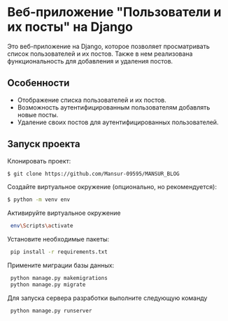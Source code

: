 # Веб-приложение "Пользователи и их посты" на Django

Это веб-приложение на Django, которое позволяет просматривать список пользователей и их постов. Также в нем реализована функциональность для добавления и удаления постов.

## Особенности

-  Отображение списка пользователей и их постов.
-  Возможность аутентифицированным пользователям добавлять новые посты.
-  Удаление своих постов для аутентифицированных пользователей.

## Запуск проекта

Клонировать проект:

```bash
$ git clone https://github.com/Mansur-09595/MANSUR_BLOG
```
Создайте виртуальное окружение (опционально, но рекомендуется):

```bash
$ python -m venv env
```

Активируйте виртуальное окружение

```bash
 env\Scripts\activate
```

Установите необходимые пакеты:

```bash
 pip install -r requirements.txt
```

Примените миграции базы данных:

```bash
 python manage.py makemigrations
 python manage.py migrate
```

Для запуска сервера разработки выполните следующую команду

```bash
 python manage.py runserver
```